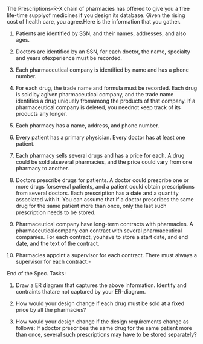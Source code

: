 The Prescriptions-R-X chain of pharmacies has offered to give you a free life-time supplyof medicines if you design its database. Given the rising cost of health care, you agree.Here is the information that you gather.

1. Patients are identified by SSN, and their names, addresses, and also ages.

2. Doctors are identified by an SSN, for each doctor, the name, specialty and years ofexperience must be recorded.

3. Each pharmaceutical company is identified by name and has a phone number.

4. For each drug, the trade name and formula must be recorded. Each drug is sold by agiven pharmaceutical company, and the trade name identifies a drug uniquely fromamong the products of that company. If a pharmaceutical company is deleted, you neednot keep track of its products any longer.

5. Each pharmacy has a name, address, and phone number.

6. Every patient has a primary physician. Every doctor has at least one patient.

7. Each pharmacy sells several drugs and has a price for each. A drug could be sold atseveral pharmacies, and the price could vary from one pharmacy to another.

8. Doctors prescribe drugs for patients. A doctor could prescribe one or more drugs forseveral patients, and a patient could obtain prescriptions from several doctors. Each prescription has a date and a quantity associated with it. You can assume that if a doctor prescribes the same drug for the same patient more than once, only the last such prescription needs to be stored.

9. Pharmaceutical company have long-term contracts with pharmacies. A pharmaceuticalcompany can contract with several pharmaceutical companies. For each contract, youhave to store a start date, and end date, and the text of the contract.

10. Pharmacies appoint a supervisor for each contract. There must always a supervisor  for each contract.-

End of the Spec. Tasks:

1. Draw a ER diagram that captures the above information. Identify and contraints thatare not captured by your ER-diagram.

2. How would your design change if each drug must be sold at a fixed price by all the pharmacies?

3. How would your design change if the design requirements change as follows: If adoctor prescribes the same drug for the same patient more than once, several such prescriptions may have to be stored separately?
